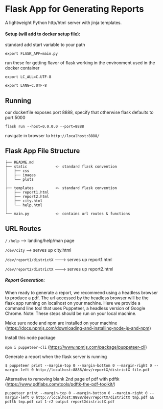 Flask App for Generating Reports
==============================

A lightweight Python http/html server with jinja templates. 

#### Setup (will add to docker setup file): 

standard add start variable to your path

`export FLASK_APP=main.py`

run these for getting flavor of flask working in the environment used in the docker container 

`export LC_ALL=C.UTF-8`

`export LANG=C.UTF-8`


Running 
------------

our dockerfile exposes port 8888, specify that otherwise flask defaults to port 5000 

`flask run --host=0.0.0.0 --port=8888`


navigate in browser to `http://localhost:8888/`


Flask App File Structure
------------

    ├── README.md
    ├── static             <- standard flask convention
    │   ├── css            
    │   ├── images           
    │   └── plots
    │
    ├── templates          <- standard flask convention
    │   ├── report1.html
    │   ├── report2.html
    │   ├── city.html
    │   └── help.html   
    │
    └── main.py            <- contains url routes & functions


URL Routes
------------

`/` `/help` --> landing/help/man page

`/dev/city`   --> serves up city.html

`/dev/report1/districtX`   ---> serves up report1.html

`/dev/report2/districtX`   ---> serves up report2.html


##### Report Generation:

When ready to generate a report, we recommend using a headless browser to produce a pdf. The url accessed by the headless browser will be the flask app running on localhost on your machine. Here we provide a command line tool that uses Puppeteer, a headless version of Google Chrome. Note: These steps should be run on your local machine.

Make sure node and npm are installed on your machine (https://docs.npmjs.com/downloading-and-installing-node-js-and-npm)

Install this node package 

`npm i puppeteer-cli` (https://www.npmjs.com/package/puppeteer-cli)

Generate a report when the flask server is running

`$ puppeteer print --margin-top 0 --margin-bottom 0 --margin-right 0 --margin-left 0 http://localhost:8888/dev/reportX/districtX file.pdf`

Alternative to removing blank 2nd page of pdf with pdftk (https://www.pdflabs.com/tools/pdftk-the-pdf-toolkit/)

`puppeteer print --margin-top 0 --margin-bottom 0 --margin-right 0 --margin-left 0 http://localhost:8888/dev/reportX/districtX tmp.pdf && pdftk tmp.pdf cat 1-r2 output reportXdistrictX.pdf`


